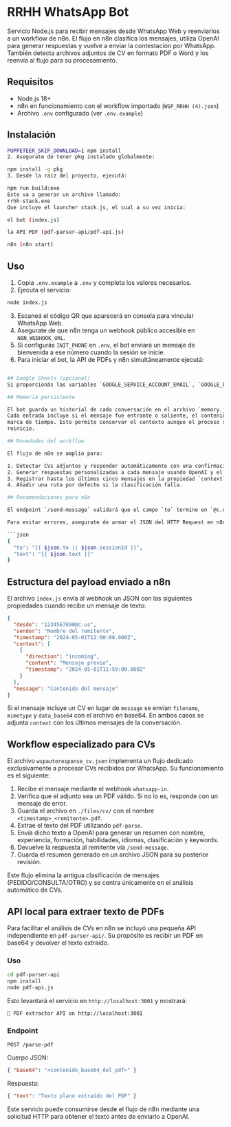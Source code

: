 # RRHH WhatsApp Bot

Servicio Node.js para recibir mensajes desde WhatsApp Web y reenviarlos a un workflow de n8n. El flujo en n8n clasifica los mensajes, utiliza OpenAI para generar respuestas y vuelve a enviar la contestación por WhatsApp.
También detecta archivos adjuntos de CV en formato PDF o Word y los reenvía al flujo para su procesamiento.

## Requisitos
- Node.js 18+
- n8n en funcionamiento con el workflow importado (`WSP_RRHH (4).json`)
- Archivo `.env` configurado (ver `.env.example`)

## Instalación
```bash
PUPPETEER_SKIP_DOWNLOAD=1 npm install
2. Asegurate de tener pkg instalado globalmente:

npm install -g pkg
3. Desde la raíz del proyecto, ejecutá:

npm run build:exe
Esto va a generar un archivo llamado:
rrhh-stack.exe
Que incluye el launcher stack.js, el cual a su vez inicia:

el bot (index.js)

la API PDF (pdf-parser-api/pdf-api.js)

n8n (n8n start)
```

## Uso
1. Copia `.env.example` a `.env` y completa los valores necesarios.
2. Ejecuta el servicio:
```bash
node index.js
```
3. Escaneá el código QR que aparecerá en consola para vincular WhatsApp Web.
4. Asegurate de que n8n tenga un webhook público accesible en `N8N_WEBHOOK_URL`.
5. Si configurás `INIT_PHONE` en `.env`, el bot enviará un mensaje de bienvenida a ese número cuando la sesión se inicie.
6. Para iniciar el bot, la API de PDFs y n8n simultáneamente ejecutá:
```bash

## Google Sheets (opcional)
Si proporcionás las variables `GOOGLE_SERVICE_ACCOUNT_EMAIL`, `GOOGLE_PRIVATE_KEY` y `GOOGLE_SHEET_ID`, cada mensaje o CV recibido se registrará en la hoja especificada.

## Memoria persistente

El bot guarda un historial de cada conversación en el archivo `memory.json`.
Cada entrada incluye si el mensaje fue entrante o saliente, el contenido y la
marca de tiempo. Esto permite conservar el contexto aunque el proceso se
reinicie.

## Novedades del workflow

El flujo de n8n se amplió para:

1. Detectar CVs adjuntos y responder automáticamente con una confirmación.
2. Generar respuestas personalizadas a cada mensaje usando OpenAI y el contexto previo.
3. Registrar hasta los últimos cinco mensajes en la propiedad `context` para dar más coherencia a las respuestas.
4. Añadir una ruta por defecto si la clasificación falla.

## Recomendaciones para n8n

El endpoint `/send-message` validará que el campo `to` termine en `@c.us`. Si el número es inválido o está vacío, la API devolverá **400 Bad Request** antes de contactar a WhatsApp.

Para evitar errores, asegurate de armar el JSON del HTTP Request en n8n así:

```json
{
  "to": "{{ $json.to || $json.sessionId }}",
  "text": "{{ $json.text }}"
}
```

## Estructura del payload enviado a n8n

El archivo `index.js` envía al webhook un JSON con las siguientes propiedades cuando recibe un mensaje de texto:

```json
{
  "desde": "1234567890@c.us",
  "sender": "Nombre del remitente",
  "timestamp": "2024-05-01T12:00:00.000Z",
  "context": [
    {
      "direction": "incoming",
      "content": "Mensaje previo",
      "timestamp": "2024-05-01T11:59:00.000Z"
    }
  ],
  "message": "Contenido del mensaje"
}
```

Si el mensaje incluye un CV en lugar de `message` se envían `filename`, `mimetype` y `data_base64` con el archivo en base64. En ambos casos se adjunta `context` con los últimos mensajes de la conversación.

## Workflow especializado para CVs

El archivo `wspautoresponse_cv.json` implementa un flujo dedicado exclusivamente a procesar CVs recibidos por WhatsApp. Su funcionamiento es el siguiente:

1. Recibe el mensaje mediante el webhook `whatsapp-in`.
2. Verifica que el adjunto sea un PDF válido. Si no lo es, responde con un mensaje de error.
3. Guarda el archivo en `./files/cv/` con el nombre `<timestamp>_<remitente>.pdf`.
4. Extrae el texto del PDF utilizando `pdf-parse`.
5. Envía dicho texto a OpenAI para generar un resumen con nombre, experiencia, formación, habilidades, idiomas, clasificación y keywords.
6. Devuelve la respuesta al remitente vía `/send-message`.
7. Guarda el resumen generado en un archivo JSON para su posterior revisión.

Este flujo elimina la antigua clasificación de mensajes (PEDIDO/CONSULTA/OTRO) y se centra únicamente en el análisis automático de CVs.

## API local para extraer texto de PDFs

Para facilitar el análisis de CVs en n8n se incluyó una pequeña API independiente en `pdf-parser-api/`. Su propósito es recibir un PDF en base64 y devolver el texto extraído.

### Uso

```bash
cd pdf-parser-api
npm install
node pdf-api.js
```

Esto levantará el servicio en `http://localhost:3001` y mostrará:

```
📄 PDF extractor API on http://localhost:3001
```

### Endpoint

`POST /parse-pdf`

Cuerpo JSON:

```json
{ "base64": "<contenido_base64_del_pdf>" }
```

Respuesta:

```json
{ "text": "Texto plano extraído del PDF" }
```

Este servicio puede consumirse desde el flujo de n8n mediante una solicitud HTTP para obtener el texto antes de enviarlo a OpenAI.
